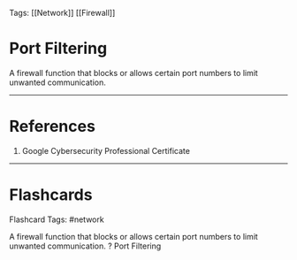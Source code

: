 Tags: [[Network]] [[Firewall]]
# Port Filtering

A firewall function that blocks or allows certain port numbers to limit unwanted communication.

---
# References

1. Google Cybersecurity Professional Certificate

---
# Flashcards

Flashcard Tags: #network 

A firewall function that blocks or allows certain port numbers to limit unwanted communication.
?
Port Filtering
<!--SR:!2024-05-27,16,290-->